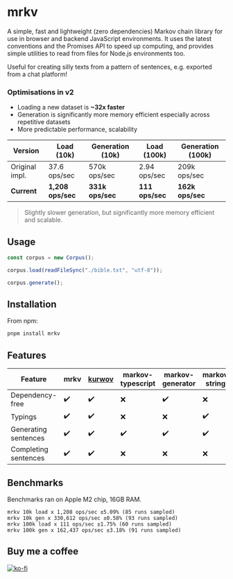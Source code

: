 # mrkv

A simple, fast and lightweight (zero dependencies) Markov chain library for use in browser and backend JavaScript environments. It uses the latest conventions and the Promises API to speed up computing, and provides simple utilities to read from files for Node.js environments too.

Useful for creating silly texts from a pattern of sentences, e.g. exported from a chat platform!

### Optimisations in v2

- Loading a new dataset is **~32x faster**
- Generation is significantly more memory efficient especially across repetitive datasets
- More predictable performance, scalability

| Version        | Load (10k)        | Generation (10k) | Load (100k)     | Generation (100k) |
| -------------- | ----------------- | ---------------- | --------------- | ----------------- |
| Original impl. | 37.6 ops/sec      | 570k ops/sec     | 2.94 ops/sec    | 209k ops/sec      |
| **Current**    | **1,208 ops/sec** | **331k ops/sec** | **111 ops/sec** | **162k ops/sec**  |

> Slightly slower generation, but significantly more memory efficient and scalable.

## Usage

```js
const corpus = new Corpus();

corpus.load(readFileSync("./bible.txt", "utf-8"));

corpus.generate();
```

## Installation

From npm:

```sh
pnpm install mrkv
```

## Features

| Feature              | mrkv | [kurwov](https://github.com/xiboon/kurwov) | markov-typescript | markov-generator | markov-strings | markov-chains |
| -------------------- | ---- | ------------------------------------------ | ----------------- | ---------------- | -------------- | ------------- |
| Dependency-free      | ✔️   | ✔️                                         | ❌                | ✔️               | ❌             | ❌            |
| Typings              | ✔️   | ✔️                                         | ❌                | ❌               | ✔️             | ❌            |
| Generating sentences | ✔️   | ✔️                                         | ✔️                | ✔️               | ✔️             | ✔️            |
| Completing sentences | ✔️   | ✔️                                         | ❌                | ❌               | ❌             | ❌            |

## Benchmarks

Benchmarks ran on Apple M2 chip, 16GB RAM.

```
mrkv 10k load x 1,208 ops/sec ±5.09% (85 runs sampled)
mrkv 10k gen x 330,612 ops/sec ±0.58% (93 runs sampled)
mrkv 100k load x 111 ops/sec ±1.75% (60 runs sampled)
mrkv 100k gen x 162,437 ops/sec ±3.18% (91 runs sampled)
```

## Buy me a coffee

[![ko-fi](https://ko-fi.com/img/githubbutton_sm.svg)](https://ko-fi.com/K3K6AOLXV)
